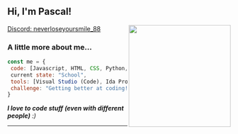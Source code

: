 <h2> Hi, I'm Pascal!</h2>
<img align='right' src="https://cdn.discordapp.com/attachments/1168349370840780840/1207101681909764116/83749737.jpg?ex=65de6c0b&is=65cbf70b&hm=abb3f3c62072240079a00368b6e729c4e063a485cf68bf444d69b59e4ec76810&****" width="230">
</em></p>

[Discord: neverloseyoursmile_88](discord.com/users/1168346922810085436)

### A little more about me...  

```javascript
const me = {
 code: [Javascript, HTML, CSS, Python, Lua, C#, Learning C++],
 current state: "School",
 tools: [Visual Studio (Code), Ida Pro, Reclass, ...],
 challenge: "Getting better at coding!"
}
```

<em><b>I love to code stuff (even with different people)</b> </b> :)</em>

---
